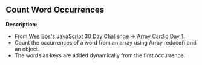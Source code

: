## Count Word Occurrences

**Description:**
- From [Wes Bos's JavaScript 30 Day Challenge](https://www.youtube.com/playlist?list=PLu8EoSxDXHP6CGK4YVJhL_VWetA865GOH) -> [Array Cardio Day 1](https://www.youtube.com/watch?v=HB1ZC7czKRs).
- Count the occurrences of a word from an array using Array reduce() and an object.
- The words as keys are added dynamically from the first occurrence.